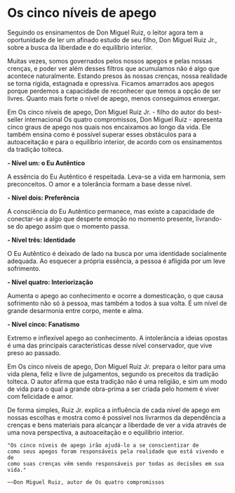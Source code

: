 # Os cinco níveis de apego

Seguindo os ensinamentos de Don Miguel Ruiz, o leitor agora tem a oportunidade de ler um afinado estudo de seu filho, Don Miguel Ruiz Jr., sobre a busca da liberdade e do equilíbrio interior.
 
Muitas vezes, somos governados pelos nossos apegos e pelas nossas crenças, e poder ver além desses filtros que acumulamos não é algo que acontece naturalmente. Estando presos às nossas crenças, nossa realidade se torna rígida, estagnada e opressiva. Ficamos amarrados aos apegos porque perdemos a capacidade de reconhecer que temos a opção de ser livres. Quanto mais forte o nível de apego, menos conseguimos enxergar.

Em Os cinco níveis de apego, Don Miguel Ruiz Jr. - filho do autor do best-seller internacional Os quatro compromissos, Don Miguel Ruiz - apresenta cinco graus de apego nos quais nos encaixamos ao longo da vida. Ele também ensina como é possível superar esses obstáculos para a autoaceitação e para o equilíbrio interior, de acordo com os ensinamentos da tradição tolteca.

 
**- Nível um: o Eu Autêntico**

A essência do Eu Autêntico é respeitada. Leva-se a vida em harmonia, sem preconceitos. O amor e a tolerância formam a base desse nível.

**- Nível dois: Preferência**

A consciência do Eu Autêntico permanece, mas existe a capacidade de conectar-se a algo que desperte emoção no momento presente, livrando-se do apego assim que o momento passa.

**- Nível três: Identidade**

O Eu Autêntico é deixado de lado na busca por uma identidade socialmente adequada. Ao esquecer a própria essência, a pessoa é afligida por um leve sofrimento.

**- Nível quatro: Interiorização**

Aumenta o apego ao conhecimento e ocorre a domesticação, o que causa sofrimento não só à pessoa, mas também a todos à sua volta. É um nível de grande desarmonia entre corpo, mente e alma.

**- Nível cinco: Fanatismo**

Extremo e inflexível apego ao conhecimento. A intolerância a ideias opostas é uma das principais características desse nível conservador, que vive preso ao passado.

 

Em Os cinco níveis de apego, Don Miguel Ruiz Jr. prepara o leitor para uma vida plena, feliz e livre de julgamentos, segundo os preceitos da tradição tolteca. O autor afirma que esta tradição não é uma religião, e sim um modo de vida para o qual a grande obra-prima a ser criada pelo homem é viver com felicidade e amor.

De forma simples, Ruiz Jr. explica a influência de cada nível de apego em nossas escolhas e mostra como é possível nos livrarmos da dependência a crenças e bens materiais para alcançar a liberdade de ver a vida através de uma nova perspectiva, a autoaceitação e o equilíbrio interior.

 

    "Os cinco níveis de apego irão ajudá-lo a se conscientizar de 
    como seus apegos foram responsáveis pela realidade que está vivendo e de 
    como suas crenças vêm sendo responsáveis por todas as decisões em sua vida." 

    ~~Don Miguel Ruiz, autor de Os quatro compromissos